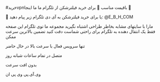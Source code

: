 #خریدvpnباقیمت مناسب
🔗 برای خرید فیلترشکن از تلگرام ما ما اینجا  🚀



🔵 یا برای خرید فیلترشکن به آی دی تلگرام زیر پیام دهید:
@E_B_H_COM

مارا با سایتهای مشابه بخاطر طراحی اشتباه نگیرید مجموعه ما توی تلگرام این صفحه فقط یک انتقال دهنده به تلگرام  برای راحتی شماست دقت کنید
تضمین بالاترین سرعت ممکن

تنها سرویس فعال با سرعت بالا در حال حاضر

متصل در تمام ساعات شبانه روز

بدون افت سرعت

وی.آی.پی وی پی ان
